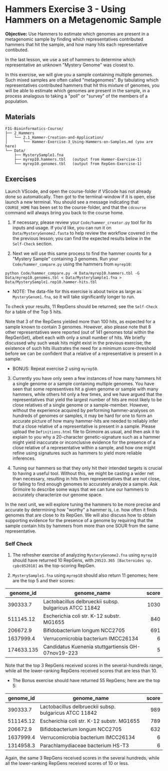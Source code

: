 # Hammers Exercise 3 - Using Hammers on a Metagenomic Sample

**Objective:** Use Hammers to estimate which genomes are present in a metagenomic sample by finding which representatives contributed hammers that hit the sample,
and how many hits each representative contibuted.

In the last lesson, we use a set of hammers to determine which representative an unknown "Mystery Genome" was closest to.

In this exercise, we will give you a sample containing multiple genomes.
Such mixed samples are often called "metagenomes".
By tabulating which representatives contributed hammers that hit this mixture of genomes, you will be able to estimate which genomes are present in the sample, in a process analagous to taking a "poll" or "survey" of the members of a population.


## Materials

```
FIG-Bioinformatics-Course/
├── 2_Hammers
│   └── 2.1_Hammer-Creation-and-Application/
│       └── Hammer-Exercise-3_Using-Hammers-on-Samples.md (you are here)
└── Data/
    ├── MysterySample1.fna
    ├── myrep10.hammers.tbl   (output from Hammer-Exercise-1)
    └── myrep10.genomes.tbl   (output from RepGen-Exercise-1)
```

## Exercises

Launch VScode, and open the course-folder
if VScode has not already done so automatically.
Then got to the terminal-window if it is open,
else launch a new terminal.
You should see a message indicating that `COURSE_HOME`
has been set to the course-folder, and that the
`cdcourse` command will always bring you back
to the course home.

1. If necessary, please review your `Code/hammer_creator.py` tool
for its inputs and usage.
If you'd like, you can run it on `Data/MysteryGenome2.fasta`
to help review the workflow covered in the the previous lesson;
you can find the expected results below in the `Self-Check` section.

2. Next we will use this same process to find the hammer counts
for a "Mystery Sample" containing 3 genomes.
Run your `Code/hammer_compare.py` using the hammers from `myrep10`:

```
python Code/hammer_compare.py -H Data/myrep10.hammers.tbl -G Data/myrep10.genomes.tbl < Data/MysterySample1.fna > Data/MysterySample1.rep10.hammer-hits.tbl
```
* NOTE: The data-file for this exercise is about twice as large as `MysteryGenom1.fna`,
so it will take significantly longer to run.

To check your results, 11 RepGens should be returned;
see the `Self-Check` for a table of the Top 5 hits.

Note that 3 of the RepGens yielded more than 100 hits,
as expected for a sample
known to contain 3 genomes. However, also please note that 8 other representatives were reported (out of 141 genomes total within the RepGenSet),
albeit each with only a small number of hits.
We briefly discussed why such weak hits might exist in the previous exercise;
the existence of such hits illustrates the need for a minimum score-threshold
before we can be confident that a relative of a representative is present in a sample.

* BONUS:
Repeat exercise 2 using `myrep50`.

3. Currently you have only seen a few instances of how many hammers hit
a single genome or a sample containing multiple genomes.
You have seen that some representives hit a given genome or sample
with many hammers, while others hit only a few times,
and we have argued that the representatives that yield the largest number
of hits are most likely to be close relatives of a single genome
or a sample-member.
However, without the experience acquired by performing hammer-analyses
on hundreds of genomes or samples, it may be hard for one to form an accurate
picture of how many hammer-hits are needed to reliably infer that a close relative
of a representative is present in a sample.
Please upload the `Definitions.html` file to Grimoire as usual,
and then ask it to explain to you why a 20-character genetic-signature
such as a hammer might yield inaccurate or inconclusive evidence
for the presence of a close relative of a representative within a sample,
and how one might refine using signatures such as hammers to yield
more reliable inferences.

4. Tuning our hammers so that they only hit their intended targets is crucial
to having a useful tool. Without this, we might be casting a wider net
than necessary, resulting in hits from representatives that are not close,
or failing to find enough genomes to accurately analyze a sample.
Ask Grimoire to describe some ways
that we can tune our hammers to accurately characterize our genome space.

In the next unit, we will explore tuning the hammers to be more precise
and accurate by determining how "worthy" a hammer is,
i.e. how often it finds genomes that are close to its RepGen.
We will also discuss how to obtain supporting evidence for the presence
of a genome by requiring that the sample contain hits by hammers
from more than one SOUR from the same representative.

### Self Check

1. The refresher exercise of analyzing `MysteryGenome2.fna` using `myrep10`
should have returned 10 RepGens, with `29523.365 [Bacteroides sp. cpbc052018]`
as the top-scoring RepGen.

2. `MysterySample1.fna` using `myrep10` should also return 11 genomes;
here are the top 5 and their scores:

| genome_id | genome_name | score |
| --- | --- | ---: |
| 390333.7   | Lactobacillus delbrueckii subsp. bulgaricus ATCC 11842 | 1030 |
| 511145.12  | Escherichia coli str. K-12 substr. MG1655 | 840 |
| 206672.9   | Bifidobacterium longum NCC2705 | 691 |
| 1637999.4  | Verrucomicrobia bacterium IMCC26134 | 6 |
| 174633.135 | Candidatus Kuenenia stuttgartiensis GH-07nov19-223 | 5 |

Note that the top 3 RepGens received scores in the several-hundreds range,
while all the lower-ranking RepGens received scores that are less than 10.

* The Bonus exercise should have returned 55 RepGens;
here are the top 5:

| genome_id | genome_name | score |
| --- | --- | ---: |
| 390333.7  | Lactobacillus delbrueckii subsp. bulgaricus ATCC 11842 | 989 |
| 511145.12 | Escherichia coli str. K-12 substr. MG1655 | 789 |
| 206672.9  | Bifidobacterium longum NCC2705 | 632 |
| 1637999.4 | Verrucomicrobia bacterium IMCC26134 | 6 |
| 1314958.3 | Parachlamydiaceae bacterium HS-T3 | 6 |


Again, the same 3 RepGens received scores in the several hundreds,
while all the lower-ranking RepGens received scores of 10 or less.
